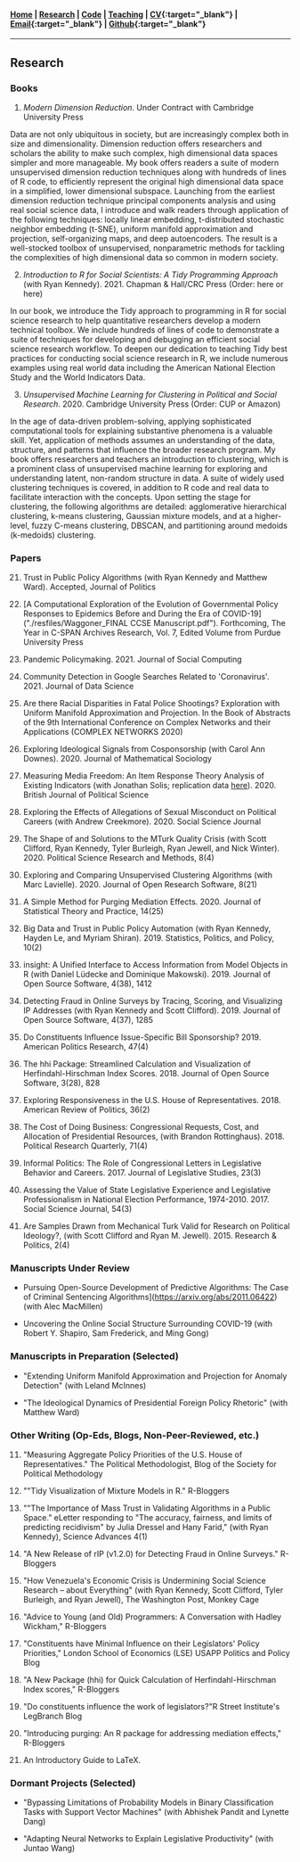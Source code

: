 #### [Home](https://pdwaggoner.github.io) | [Research](/Research.md) | [Code](/Code.md) | [Teaching](/Teach.md) | [CV](https://www.dropbox.com/s/ikt228v5lmobro2/Philip%20Waggoner_CV.pdf?dl=0){:target="_blank"} | [Email](mailto:pdwaggoner@uchicago.edu){:target="_blank"} | [Github](https://github.com/pdwaggoner){:target="_blank"} 
___________

## Research

### Books

1. *Modern Dimension Reduction*. Under Contract with Cambridge University Press

Data are not only ubiquitous in society, but are increasingly complex both in size and dimensionality. Dimension reduction offers researchers and scholars the ability to make such complex, high dimensional data spaces simpler and more manageable. My book offers readers a suite of modern unsupervised dimension reduction techniques along with hundreds of lines of R code, to efficiently represent the original high dimensional data space in a simplified, lower dimensional subspace. Launching from the earliest dimension reduction technique principal components analysis and using real social science data, I introduce and walk readers through application of the following techniques: locally linear embedding, t-distributed stochastic neighbor embedding (t-SNE), uniform manifold approximation and projection, self-organizing maps, and deep autoencoders. The result is a well-stocked toolbox of unsupervised, nonparametric methods for tackling the complexities of high dimensional data so common in modern society.


2. *Introduction to R for Social Scientists: A Tidy Programming Approach* (with Ryan Kennedy). 2021. Chapman & Hall/CRC Press (Order: here or here)

In our book, we introduce the Tidy approach to programming in R for social science research to help quantitative researchers develop a modern technical toolbox. We include hundreds of lines of code to demonstrate a suite of techniques for developing and debugging an efficient social science research workflow. To deepen our dedication to teaching Tidy best practices for conducting social science research in R, we include numerous examples using real world data including the American National Election Study and the World Indicators Data.


3. *Unsupervised Machine Learning for Clustering in Political and Social Research*. 2020. Cambridge University Press (Order: CUP or Amazon)

In the age of data-driven problem-solving, applying sophisticated computational tools for explaining substantive phenomena is a valuable skill. Yet, application of methods assumes an understanding of the data, structure, and patterns that influence the broader research program. My book offers researchers and teachers an introduction to clustering, which is a prominent class of unsupervised machine learning for exploring and understanding latent, non-random structure in data. A suite of widely used clustering techniques is covered, in addition to R code and real data to facilitate interaction with the concepts. Upon setting the stage for clustering, the following algorithms are detailed: agglomerative hierarchical clustering, k-means clustering, Gaussian mixture models, and at a higher-level, fuzzy C-means clustering, DBSCAN, and partitioning around medoids (k-medoids) clustering.


### Papers

21. Trust in Public Policy Algorithms (with Ryan Kennedy and Matthew Ward). Accepted, Journal of Politics

20. [A Computational Exploration of the Evolution of Governmental Policy Responses to Epidemics Before and During the Era of COVID-19]("./resfiles/Waggoner_FINAL CCSE Manuscript.pdf"). Forthcoming, The Year in C-SPAN Archives Research, Vol. 7, Edited Volume from Purdue University Press

19. Pandemic Policymaking. 2021. Journal of Social Computing

18. Community Detection in Google Searches Related to 'Coronavirus'. 2021. Journal of Data Science

17. Are there Racial Disparities in Fatal Police Shootings? Exploration with Uniform Manifold Approximation and Projection. In the Book of Abstracts of the 9th International Conference on Complex Networks and their Applications (COMPLEX NETWORKS 2020)

16. Exploring Ideological Signals from Cosponsorship (with Carol Ann Downes). 2020. Journal of Mathematical Sociology

15. Measuring Media Freedom: An Item Response Theory Analysis of Existing Indicators (with Jonathan Solis; replication data [here]("./resfiles/MSFS-estimates_full-3x2000.csv")). 2020. British Journal of Political Science

14. Exploring the Effects of Allegations of Sexual Misconduct on Political Careers (with Andrew Creekmore). 2020. Social Science Journal

13. The Shape of and Solutions to the MTurk Quality Crisis (with Scott Clifford, Ryan Kennedy, Tyler Burleigh, Ryan Jewell, and Nick Winter). 2020. Political Science Research and Methods, 8(4)

12. Exploring and Comparing Unsupervised Clustering Algorithms (with Marc Lavielle). 2020. Journal of Open Research Software, 8(21)

11. A Simple Method for Purging Mediation Effects. 2020. Journal of Statistical Theory and Practice, 14(25)

10. Big Data and Trust in Public Policy Automation (with Ryan Kennedy, Hayden Le, and Myriam Shiran). 2019. Statistics, Politics, and Policy, 10(2)

9. insight: A Unified Interface to Access Information from Model Objects in R (with Daniel Lüdecke and Dominique Makowski). 2019. Journal of Open Source Software, 4(38), 1412

8. Detecting Fraud in Online Surveys by Tracing, Scoring, and Visualizing IP Addresses (with Ryan Kennedy and Scott Clifford). 2019. Journal of Open Source Software, 4(37), 1285

7. Do Constituents Influence Issue-Specific Bill Sponsorship? 2019. American Politics Research, 47(4)

6. The hhi Package: Streamlined Calculation and Visualization of Herfindahl-Hirschman Index Scores. 2018. Journal of Open Source Software, 3(28), 828

5. Exploring Responsiveness in the U.S. House of Representatives. 2018. American Review of Politics, 36(2)

4. The Cost of Doing Business: Congressional Requests, Cost, and Allocation of Presidential Resources, (with Brandon Rottinghaus). 2018. Political Research Quarterly, 71(4)

3. Informal Politics: The Role of Congressional Letters in Legislative Behavior and Careers. 2017. Journal of Legislative Studies, 23(3)

2. Assessing the Value of State Legislative Experience and Legislative Professionalism in National Election Performance, 1974-2010. 2017. Social Science Journal, 54(3)

1. Are Samples Drawn from Mechanical Turk Valid for Research on Political Ideology?, (with Scott Clifford and Ryan M. Jewell). 2015. Research & Politics, 2(4)

### Manuscripts Under Review

- Pursuing Open-Source Development of Predictive Algorithms: The Case of Criminal Sentencing Algorithms](https://arxiv.org/abs/2011.06422) (with Alec MacMillen)

- Uncovering the Online Social Structure Surrounding COVID-19 (with Robert Y. Shapiro, Sam Frederick, and Ming Gong)

### Manuscripts in Preparation (Selected)

- "Extending Uniform Manifold Approximation and Projection for Anomaly Detection" (with Leland McInnes)

- "The Ideological Dynamics of Presidential Foreign Policy Rhetoric" (with Matthew Ward)

### Other Writing (Op-Eds, Blogs, Non-Peer-Reviewed, etc.)

11. "Measuring Aggregate Policy Priorities of the U.S. House of Representatives." The Political Methodologist, Blog of the Society for Political Methodology

10. ""Tidy Visualization of Mixture Models in R." R-Bloggers

9. ""The Importance of Mass Trust in Validating Algorithms in a Public Space." eLetter responding to "The accuracy, fairness, and limits of predicting recidivism" by Julia Dressel and Hany Farid," (with Ryan Kennedy), Science Advances 4(1)

8. "A New Release of rIP (v1.2.0) for Detecting Fraud in Online Surveys." R-Bloggers

7. "How Venezuela's Economic Crisis is Undermining Social Science Research – about Everything" (with Ryan Kennedy, Scott Clifford, Tyler Burleigh, and Ryan Jewell), The Washington Post, Monkey Cage

6. "Advice to Young (and Old) Programmers: A Conversation with Hadley Wickham," R-Bloggers

5. "Constituents have Minimal Influence on their Legislators' Policy Priorities," London School of Economics (LSE) USAPP Politics and Policy Blog

4. "A New Package (hhi) for Quick Calculation of Herfindahl-Hirschman Index scores," R-Bloggers

3. "Do constituents influence the work of legislators?"R Street Institute's LegBranch Blog

2. "Introducing purging: An R package for addressing mediation effects," R-Bloggers

1. An Introductory Guide to LaTeX.

### Dormant Projects (Selected)

- "Bypassing Limitations of Probability Models in Binary Classification Tasks with Support Vector Machines" (with Abhishek Pandit and Lynette Dang)

- "Adapting Neural Networks to Explain Legislative Productivity" (with Juntao Wang)
